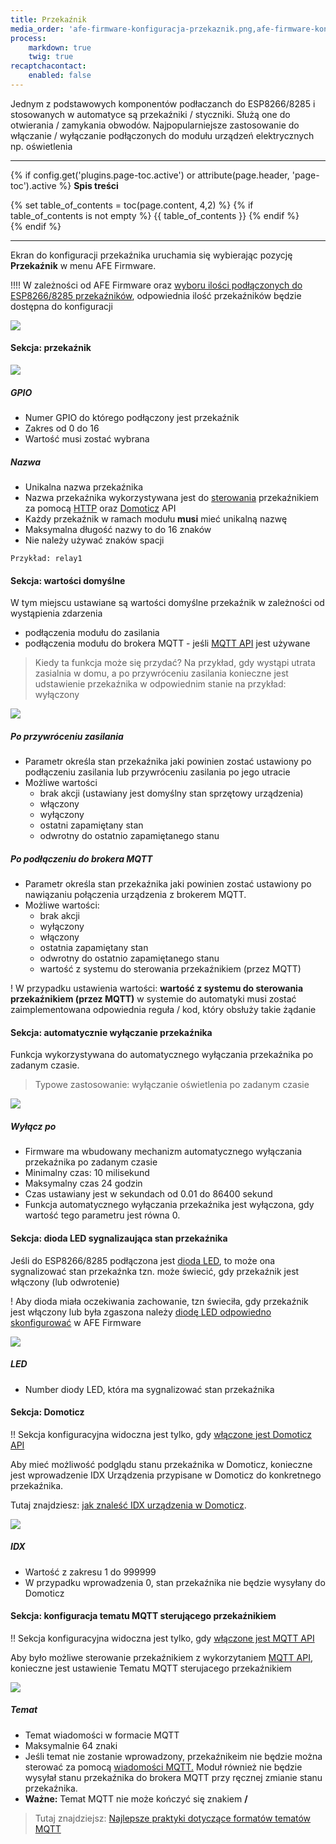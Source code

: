 ```yaml
---
title: Przekaźnik
media_order: 'afe-firmware-konfiguracja-przekaznik.png,afe-firmware-konfiguracja-przekaznik-auto.png,afe-firmware-konfiguracja-przekaznik-domoticz.png,afe-firmware-konfiguracja-przekaznik-gpio.png,afe-firmware-konfiguracja-przekaznik-led.png,afe-firmware-konfiguracja-przekaznik-mqtt.png,afe-firmware-konfiguracja-przekaznik-wartosci-domyslne.png'
process:
    markdown: true
    twig: true
recaptchacontact:
    enabled: false
---
```


Jednym z podstawowych komponentów podłaczanch do ESP8266/8285 i stosowanych w automatyce są przekaźniki / styczniki. Służą one do otwierania / zamykania obwodów. Najpopularniejsze zastosowanie do włączanie / wyłączanie podłączonych do modułu urządzeń elektrycznych np. oświetlenia

---

{% if config.get('plugins.page-toc.active') or attribute(page.header, 'page-toc').active %}
**Spis treści**
<div class="page-toc">
    {% set table_of_contents = toc(page.content, 4,2) %}
    {% if table_of_contents is not empty %}
    {{ table_of_contents }}
    {% endif %}
</div>
{% endif %}

---

Ekran do konfiguracji przekaźnika uruchamia się wybierając pozycję **Przekaźnik** w menu AFE Firmware.

!!!! W zależności od AFE Firmware oraz [wyboru ilości podłączonych do ESP8266/8285 przekaźników](/konfiguracja/konfiguracja-urzadzenia), odpowiednia ilość przekaźników będzie dostępna do konfiguracji

![](afe-firmware-konfiguracja-przekaznik.png)

#### Sekcja: przekaźnik

![](afe-firmware-konfiguracja-przekaznik-gpio.png)

##### GPIO
* Numer GPIO do którego podłączony jest przekaźnik
* Zakres od 0 do 16
* Wartość musi zostać wybrana

##### Nazwa
* Unikalna nazwa przekaźnika
* Nazwa przekaźnika wykorzystywana jest do [sterowania](/integracja-api) przekaźnikiem za pomocą [HTTP](/integracja-api/http) oraz [Domoticz](/integracja-api/domoticz-api) API
* Każdy przekaźnik w ramach modułu **musi** mieć unikalną nazwę
* Maksymalna długość nazwy to do 16 znaków
* Nie należy używać znaków spacji 

``` 
Przykład: relay1 
```

#### Sekcja: wartości domyślne

W tym miejscu ustawiane są wartości domyślne przekaźnik w zależności od wystąpienia zdarzenia
* podłączenia modułu do zasilania
* podłączenia modułu do brokera MQTT - jeśli [MQTT API](/integracja-api/mqtt) jest używane

> Kiedy ta funkcja może się przydać? Na przykład, gdy wystąpi utrata zasialnia w domu, a po przywróceniu zasilania konieczne jest udstawienie przekaźnika w odpowiednim stanie na przykład: wyłączony 

![](afe-firmware-konfiguracja-przekaznik-wartosci-domyslne.png)

##### Po przywróceniu zasilania
* Parametr określa stan przekaźnika jaki powinien zostać ustawiony po podłączeniu zasilania lub przywróceniu zasilania po jego utracie
* Możliwe wartości
	* brak akcji (ustawiany jest domyślny stan sprzętowy urządzenia)
	* włączony
	* wyłączony
	* ostatni zapamiętany stan
	* odwrotny do ostatnio zapamiętanego stanu

##### Po podłączeniu do brokera MQTT
* Parametr określa stan przekaźnika jaki powinien zostać ustawiony po nawiązaniu połączenia urządzenia z brokerem MQTT.
* Możliwe wartości:
	* brak akcji
	* wyłączony
	* włączony
	* ostatnia zapamiętany stan
	* odwrotny do ostatnio zapamiętanego stanu
	* wartość z systemu do sterowania przekaźnikiem (przez MQTT)

! W przypadku ustawienia wartości: **wartość z systemu do sterowania przekaźnikiem (przez MQTT)** w systemie do automatyki musi zostać zaimplementowana odpowiednia reguła / kod, który obsłuży takie żądanie 

#### Sekcja: automatycznie wyłączanie przekaźnika

Funkcja wykorzystywana do automatycznego wyłączania przekaźnika po zadanym czasie. 

> Typowe zastosowanie: wyłączanie oświetlenia po zadanym czasie

![](afe-firmware-konfiguracja-przekaznik-auto.png)

##### Wyłącz po
* Firmware ma wbudowany mechanizm automatycznego wyłączania przekaźnika po zadanym czasie
* Minimalny czas: 10 milisekund
* Maksymalny czas 24 godzin
* Czas ustawiany jest w sekundach od 0.01 do 86400 sekund
* Funkcja automatycznego wyłączania przekaźnika jest wyłączona, gdy wartość tego parametru jest równa 0.

#### Sekcja: dioda LED sygnalizaująca stan przekaźnika

Jeśli do ESP8266/8285 podłączona jest [dioda LED](/konfiguracja/konfiguracja-diody-led), to może ona sygnalizować stan przekaźnka tzn. może świecić, gdy przekaźnik jest włączony (lub odwrotenie)

! Aby dioda miała oczekiwania zachowanie, tzn świeciła, gdy przekaźnik jest włączony lub była zgaszona należy [diodę LED odpowiedno skonfigurować](/konfiguracja/konfiguracja-diody-led) w AFE Firmware

![](afe-firmware-konfiguracja-przekaznik-led.png)

##### LED
* Number diody LED, która ma sygnalizować stan przekaźnika


#### Sekcja: Domoticz

!! Sekcja konfiguracyjna widoczna jest tylko, gdy [włączone jest Domoticz API](/konfiguracja/konfiguracja-urzadzenia)

Aby mieć możliwość podglądu stanu przekaźnika w Domoticz, konieczne jest wprowadzenie IDX Urządzenia przypisane w Domoticz do konkretnego przekaźnika.

Tutaj znajdziesz: [jak znaleść IDX urządzenia w Domoticz](/integracja-api/domoticz-api/gdzie-znalezc-idx).

![](afe-firmware-konfiguracja-przekaznik-domoticz.png)

##### IDX
* Wartość z zakresu 1 do 999999
* W przypadku wprowadzenia 0, stan przekaźnika nie będzie wysyłany do Domoticz

#### Sekcja: konfiguracja tematu MQTT sterującego przekaźnikiem

!! Sekcja konfiguracyjna widoczna jest tylko, gdy [włączone jest MQTT API](/konfiguracja/konfiguracja-urzadzenia)

Aby było możliwe sterowanie przekaźnikiem z wykorzytaniem [MQTT API](/integracja-api/mqtt), konieczne jest ustawienie Tematu MQTT sterujacego przekaźnikiem
 
![](afe-firmware-konfiguracja-przekaznik-mqtt.png)

##### Temat
* Temat wiadomości w formacie MQTT
* Maksymalnie 64 znaki
* Jeśli temat nie zostanie wprowadzony, przekaźnikeim nie będzie można sterować za pomocą [wiadomości MQTT.](/integracja-api/mqtt) Moduł również nie będzie wysyłał stanu przekaźnika do brokera MQTT przy ręcznej zmianie stanu przekaźnika. 
* **Ważne:** Temat MQTT nie może kończyć się znakiem **/**

> Tutaj znajdziejsz: [Najlepsze praktyki dotyczące formatów tematów MQTT](/integracja-api/mqtt/tematy-mqtt-najlepsze-praktyki)
